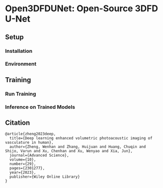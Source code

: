 # Open3DFDUNet: Open-Source 3DFD U-Net
## Setup

### Installation

### Environment

## Training

### Run Training

### Inference on Trained Models

## Citation
```
@article{zheng2023deep,
  title={Deep learning enhanced volumetric photoacoustic imaging of vasculature in human},
  author={Zheng, Wenhan and Zhang, Huijuan and Huang, Chuqin and Shijo, Varun and Xu, Chenhan and Xu, Wenyao and Xia, Jun},
  journal={Advanced Science},
  volume={10},
  number={29},
  pages={2301277},
  year={2023},
  publisher={Wiley Online Library}
}
```
